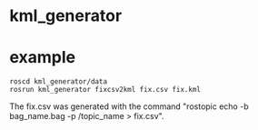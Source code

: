 # kml_generator

# example

```
roscd kml_generator/data
rosrun kml_generator fixcsv2kml fix.csv fix.kml
```

The fix.csv was generated with the command "rostopic echo -b bag_name.bag -p /topic_name > fix.csv".